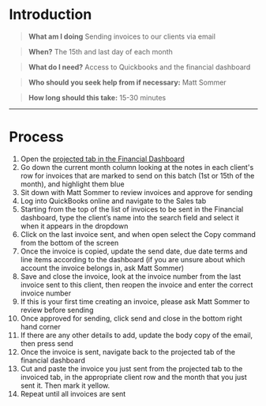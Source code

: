 <!-- TITLE: Invoice Clients -->
<!-- SUBTITLE: The process for sending invoices to our clients -->

# Introduction

> **What am I doing**
Sending invoices to our clients via email

> **When?**
The 15th and last day of each month

> **What do I need?**
Access to Quickbooks and the financial dashboard

> **Who should you seek help from if necessary:**
Matt Sommer

> **How long should this take:**
15-30 minutes

-----
# Process
1. Open the [projected tab in the Financial Dashboard](https://docs.google.com/spreadsheets/d/1aFj4xylJZHepUFGmMmMZNJjIFwAUf6zeMfOZQJGsE6Q/edit#gid=456463226)
1. Go down the current month column looking at the notes in each client's row for invoices that are marked to send on this batch (1st or 15th of the month), and highlight them blue
1. Sit down with Matt Sommer to review invoices and approve for sending
1. Log into QuickBooks online and navigate to the Sales tab
1. Starting from the top of the list of invoices to be sent in the Financial dashboard, type the client’s name into the search field and select it when it appears in the dropdown
1. Click on the last invoice sent, and when open select the Copy command from the bottom of the screen
1. Once the invoice is copied, update the send date, due date terms and line items according to the dashboard (if you are unsure about which account the invoice belongs in, ask Matt Sommer)
1. Save and close the invoice, look at the invoice number from the last invoice sent to this client, then reopen the invoice and enter the correct invoice number
1. If this is your first time creating an invoice, please ask Matt Sommer to review before sending
1. Once approved for sending, click send and close in the bottom right hand corner
1. If there are any other details to add, update the body copy of the email, then press send
1. Once the invoice is sent, navigate back to the projected tab of the financial dashboard
1. Cut and paste the invoice you just sent from the projected tab to the invoiced tab, in the appropriate client row and the month that you just sent it. Then mark it yellow.
1. Repeat until all invoices are sent



